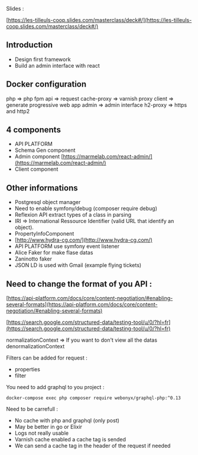 Slides : 

[https://les-tilleuls-coop.slides.com/masterclass/deck#/](https://les-tilleuls-coop.slides.com/masterclass/deck#/)

## **Introduction**

- Design first framework
- Build an admin interface with react

## Docker configuration

php ⇒ php fpm
api ⇒ request
cache-proxy ⇒ varnish proxy 
client ⇒ generate progressive web app
admin ⇒ admin interface
h2-proxy ⇒ https and http2

## 4 components

- API PLATFORM
- Schema Gen component
- Admin component [https://marmelab.com/react-admin/](https://marmelab.com/react-admin/)
- Client component

## Other informations

- Postgresql object manager
- Need to enable symfony/debug (composer require debug)
- Reflexion API extract types of a class in parsing
- IRI ⇒ International Ressource Identifier (valid URL that identify an object).
- PropertyInfoComponent
- [http://www.hydra-cg.com/](http://www.hydra-cg.com/)
- API PLATFORM use symfony event listener
- Alice Faker for make flase datas
- Zaninotto faker
- JSON LD is used with Gmail (example flying tickets)

## Need to change the format of you API :

[https://api-platform.com/docs/core/content-negotiation/#enabling-several-formats](https://api-platform.com/docs/core/content-negotiation/#enabling-several-formats) 

[https://search.google.com/structured-data/testing-tool/u/0/?hl=fr](https://search.google.com/structured-data/testing-tool/u/0/?hl=fr) 

normalizationContext ⇒ If you want to don't view all the datas
denormalizationContext

Filters can be added for request :
- properties
- filter


You need to add graphql to you project : 

`docker-compose exec php composer require webonyx/graphql-php:^0.13`

Need to be carrefull :

- No cache with php and graphql (only post)
- May be better in go or Elixir
- Logs not really usable
- Varnish cache enabled a cache tag is sended
- We can send a cache tag in the header of the request if needed
